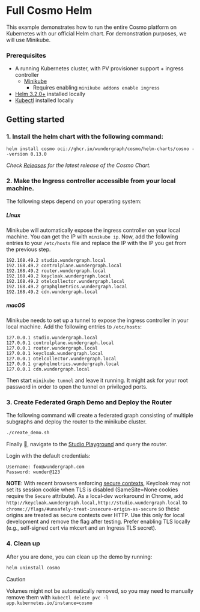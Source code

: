 # Full Cosmo Helm

This example demonstrates how to run the entire Cosmo platform on Kubernetes with our official Helm chart. For demonstration purposes, we will use Minikube.

### Prerequisites

- A running Kubernetes cluster, with PV provisioner support + ingress controller
    - [Minikube](https://minikube.sigs.k8s.io/docs/start/)
        - Requires enabling `minikube addons enable ingress`
- [Helm 3.2.0+](https://helm.sh/docs/intro/install/) installed locally
- [Kubectl](https://kubernetes.io/docs/tasks/tools/) installed locally

## Getting started

### 1. Install the helm chart with the following command:

```shell
helm install cosmo oci://ghcr.io/wundergraph/cosmo/helm-charts/cosmo --version 0.13.0
```

_Check [Releases](https://github.com/wundergraph/cosmo/releases?q=helm-cosmo&expanded=true) for the latest release of the Cosmo Chart._

### 2. Make the Ingress controller accessible from your local machine.

The following steps depend on your operating system:

##### Linux

Minikube will automatically expose the ingress controller on your local machine. You can get the IP with `minikube ip`.
Now, add the following entries to your `/etc/hosts` file and replace the IP with the IP you get from the previous step.

```
192.168.49.2 studio.wundergraph.local
192.168.49.2 controlplane.wundergraph.local
192.168.49.2 router.wundergraph.local
192.168.49.2 keycloak.wundergraph.local
192.168.49.2 otelcollector.wundergraph.local
192.168.49.2 graphqlmetrics.wundergraph.local
192.168.49.2 cdn.wundergraph.local
```

##### macOS

Minikube needs to set up a tunnel to expose the ingress controller in your local machine. Add the following
entries to `/etc/hosts`:

```
127.0.0.1 studio.wundergraph.local
127.0.0.1 controlplane.wundergraph.local
127.0.0.1 router.wundergraph.local
127.0.0.1 keycloak.wundergraph.local
127.0.0.1 otelcollector.wundergraph.local
127.0.0.1 graphqlmetrics.wundergraph.local
127.0.0.1 cdn.wundergraph.local
```

Then start `minikube tunnel` and leave it running. It might ask for your root password in order to open
the tunnel on privileged ports.

### 3. Create Federated Graph Demo and Deploy the Router

The following command will create a federated graph consisting of multiple subgraphs and deploy the router to the minikube cluster.

```bash
./create_demo.sh
```

Finally 🚀, navigate to the [Studio Playground](http://studio.wundergraph.local/wundergraph/development/graph/mygraph/playground) and query the router.

Login with the default credentials:

```
Username: foo@wundergraph.com
Password: wunder@123
```

**NOTE**: With recent browsers enforcing [secure contexts](https://w3c.github.io/webappsec-secure-contexts/), Keycloak may not set its session cookie when TLS is disabled (SameSite=None cookies require the `Secure` attribute).
As a local‑dev workaround in Chrome, add `http://keycloak.wundergraph.local,http://studio.wundergraph.local` to `chrome://flags/#unsafely-treat-insecure-origin-as-secure` so these origins are treated as secure contexts over HTTP.
Use this only for local development and remove the flag after testing. Prefer enabling TLS locally (e.g., self‑signed cert via mkcert and an Ingress TLS secret).

### 4. Clean up

After you are done, you can clean up the demo by running:

```bash
helm uninstall cosmo
```

> [!CAUTION]
> Volumes might not be automatically removed, so you may need to manually remove them with `kubectl delete pvc -l app.kubernetes.io/instance=cosmo`